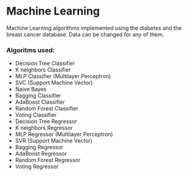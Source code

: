 # Machine Learning

Machine Learning algorithms implemented using the diabetes and the breast cancer database. Data can be changed for any of them.

### Algoritms used:  
  
- Decision Tree Classifier
- K neighbors Classifier
- MLP Classifier (Multilayer Perceptron)
- SVC (Support Machine Vector)
- Naive Bayes
- Bagging Classifier
- AdaBoost Classifier
- Random Forest Classifier
- Voting Classifier
- Decision Tree Regressor
- K neighbors Regressor
- MLP Regressor (Multilayer Perceptron)
- SVR (Support Machine Vector)
- Bagging Regressor
- AdaBoost Regressor
- Random Forest Regressor
- Voting Regressor
